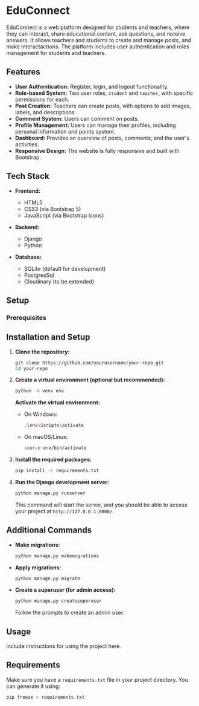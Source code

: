 # EduConnect

EduConnect is a web platform designed for students and teachers, where they can interact, share educational content, ask questions, and receive answers. It allows teachers and students to create and manage posts, and make interactactions. The platform includes user authentication and roles management for students and teachers.

## Features

- **User Authentication:** Register, login, and logout functionality.
- **Role-based System:** Two user roles, `student` and `teacher`, with specific permissions for each.
- **Post Creation:** Teachers can create posts, with options to add images, labels, and descriptions.
- **Comment System:** Users can comment on posts.
- **Profile Management:** Users can manage their profiles, including personal information and points system.
- **Dashboard:** Provides an overview of posts, comments, and the user's activities.
- **Responsive Design:** The website is fully responsive and built with Bootstrap.

## Tech Stack

- **Frontend:**
  - HTML5
  - CSS3 (via Bootstrap 5)
  - JavaScript (via Bootstrap Icons)

- **Backend:**
  - Django
  - Python

- **Database:**
  - SQLite (default for development)
  - PostgresSql
  - Cloudinary (to be extended)

## Setup

### Prerequisites

## Installation and Setup

1. **Clone the repository:**

   ```bash
   git clone https://github.com/yourusername/your-repo.git
   cd your-repo
   ```

2. **Create a virtual environment (optional but recommended):**

   ```bash
   python -m venv env
   ```

   **Activate the virtual environment:**

   - On Windows:
     ```bash
     .\env\Scripts\activate
     ```

   - On macOS/Linux:
     ```bash
     source env/bin/activate
     ```

3. **Install the required packages:**

   ```bash
   pip install -r requirements.txt
   ```

4. **Run the Django development server:**

   ```bash
   python manage.py runserver
   ```

   This command will start the server, and you should be able to access your project at `http://127.0.0.1:8000/`.

## Additional Commands

- **Make migrations:**

   ```bash
   python manage.py makemigrations
   ```

- **Apply migrations:**

   ```bash
   python manage.py migrate
   ```

- **Create a superuser (for admin access):**

   ```bash
   python manage.py createsuperuser
   ```

   Follow the prompts to create an admin user.

## Usage

Include instructions for using the project here.

## Requirements

Make sure you have a `requirements.txt` file in your project directory. You can generate it using:

```bash
pip freeze > requirements.txt
```
